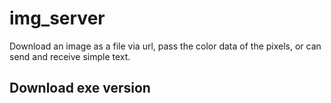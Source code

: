 # img_server

Download an image as a file via url, pass the color data of the pixels, or can send and receive simple text.


## Download exe version


